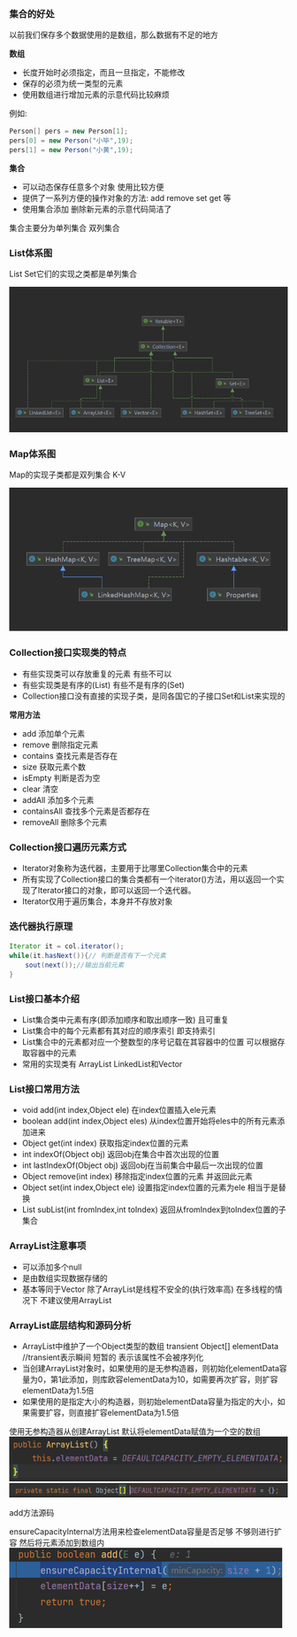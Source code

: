 
### 集合的好处
以前我们保存多个数据使用的是数组，那么数据有不足的地方

**数组**
+ 长度开始时必须指定，而且一旦指定，不能修改
+ 保存的必须为统一类型的元素
+ 使用数组进行增加元素的示意代码比较麻烦

例如:
```java
Person[] pers = new Person[1];
pers[0] = new Person("小毕",19);
pers[1] = new Person("小黄",19);
```

**集合**
+ 可以动态保存任意多个对象 使用比较方便
+ 提供了一系列方便的操作对象的方法: add remove set get 等
+ 使用集合添加 删除新元素的示意代码简洁了

集合主要分为单列集合 双列集合
### List体系图
List Set它们的实现之类都是单列集合

![List体系图](./images/List体系图.png)
### Map体系图
Map的实现子类都是双列集合 K-V

![Map体系图](./images/Map体系图.png)

### Collection接口实现类的特点
* 有些实现类可以存放重复的元素 有些不可以
* 有些实现类是有序的(List) 有些不是有序的(Set)
* Collection接口没有直接的实现子类，是同各国它的子接口Set和List来实现的

**常用方法**
* add 添加单个元素
* remove 删除指定元素
* contains 查找元素是否存在
* size 获取元素个数
* isEmpty 判断是否为空
* clear 清空
* addAll 添加多个元素
* containsAll 查找多个元素是否都存在
* removeAll 删除多个元素

### Collection接口遍历元素方式
* Iterator对象称为迭代器，主要用于比哪里Collection集合中的元素
* 所有实现了Collection接口的集合类都有一个iterator()方法，用以返回一个实现了Iterator接口的对象，即可以返回一个迭代器。
* Iterator仅用于遍历集合，本身并不存放对象

### 迭代器执行原理
```java
Iterator it = col.iterator();
while(it.hasNext()){// 判断是否有下一个元素
    sout(next());//输出当前元素
}
```

### List接口基本介绍
* List集合类中元素有序(即添加顺序和取出顺序一致) 且可重复
* List集合中的每个元素都有其对应的顺序索引 即支持索引
* List集合中的元素都对应一个整数型的序号记载在其容器中的位置 可以根据存取容器中的元素
* 常用的实现类有 ArrayList LinkedList和Vector

### List接口常用方法
* void add(int index,Object ele) 在index位置插入ele元素
* boolean add(int index,Object eles) 从index位置开始将eles中的所有元素添加进来
* Object get(int index) 获取指定index位置的元素
* int indexOf(Object obj) 返回obj在集合中首次出现的位置
* int lastIndexOf(Object obj) 返回obj在当前集合中最后一次出现的位置
* Object remove(int index) 移除指定index位置的元素 并返回此元素
* Object set(int index,Object ele) 设置指定index位置的元素为ele 相当于是替换
* List subList(int fromIndex,int toIndex) 返回从fromIndex到toIndex位置的子集合

### ArrayList注意事项
* 可以添加多个null
* 是由数组实现数据存储的
* 基本等同于Vector 除了ArrayList是线程不安全的(执行效率高) 在多线程的情况下 不建议使用ArrayList


### ArrayList底层结构和源码分析
* ArrayList中维护了一个Object类型的数组 transient Object[] elementData //transient表示瞬间 短暂的 表示该属性不会被序列化
* 当创建ArrayList对象时，如果使用的是无参构造器，则初始化elementData容量为0，第1此添加，则库欧容elementData为10，如需要再次扩容，则扩容elementData为1.5倍
* 如果使用的是指定大小的构造器，则初始elementData容量为指定的大小，如果需要扩容，则直接扩容elementData为1.5倍

使用无参构造器从创建ArrayList
默认将elementData赋值为一个空的数组
![](images/arraylist_source_01.png)
![](images/arraylist_source_02.png)

add方法源码

ensureCapacityInternal方法用来检查elementData容量是否足够 不够则进行扩容
然后将元素添加到数组内
![](images/arraylist_source_03.png)